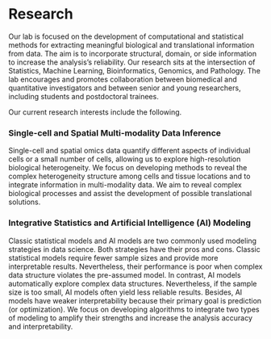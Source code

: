# Research

Our lab is focused on the development of computational and statistical methods for extracting meaningful biological and translational information from data. The aim is to incorporate structural, domain, or side information to increase the analysis’s reliability. Our research sits at the intersection of Statistics, Machine Learning, Bioinformatics, Genomics, and Pathology. The lab encourages and promotes collaboration between biomedical and quantitative investigators and between senior and young researchers, including students and postdoctoral trainees.

Our current research interests include the following.

### Single-cell and Spatial Multi-modality Data Inference

Single-cell and spatial omics data quantify different aspects of individual cells or a small number of cells, allowing us to explore high-resolution biological heterogeneity. We focus on developing methods to reveal the complex heterogeneity structure among cells and tissue locations and to integrate information in multi-modality data. We aim to reveal complex biological processes and assist the development of possible translational solutions.


### Integrative Statistics and Artificial Intelligence (AI) Modeling

Classic statistical models and AI models are two commonly used modeling strategies in data science. Both strategies have their pros and cons. Classic statistical models require fewer sample sizes and provide more interpretable results. Nevertheless, their performance is poor when complex data structure violates the pre-assumed model. In contrast, AI models automatically explore complex data structures. Nevertheless, if the sample size is too small, AI models often yield less reliable results. Besides, AI models have weaker interpretability because their primary goal is prediction (or optimization). We focus on developing algorithms to integrate two types of modeling to amplify their strengths and increase the analysis accuracy and interpretability.
